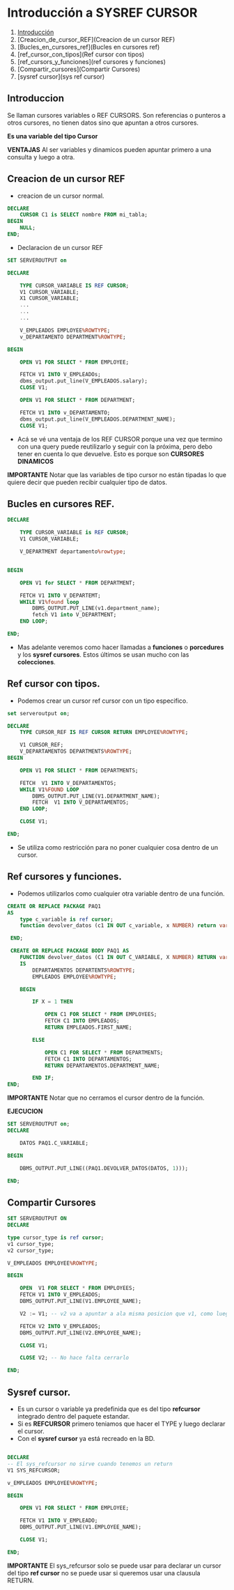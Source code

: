 # Introducción a SYSREF CURSOR

1. [Introducción](Introduccion)
2. [Creacion_de_cursor_REF](Creacion de un cursor REF)
3. [Bucles_en_cursores_ref](Bucles en cursores ref)
4. [ref_cursor_con_tipos](Ref cursor con tipos)
5. [ref_cursors_y_funciones](ref cursores y funciones)
6. [Compartir_cursores](Compartir Cursores)
7. [sysref cursor](sys ref cursor)

## Introduccion

Se llaman cursores variables o REF CURSORS.
Son referencias o punteros a otros cursores, no tienen datos sino que apuntan a otros cursores.



__Es una variable del tipo Cursor__

__VENTAJAS__ Al ser variables y dinamicos pueden apuntar primero a una consulta y luego a otra.

## Creacion de un cursor REF

+ creacion de un cursor normal.

```sql
DECLARE
    CURSOR C1 is SELECT nombre FROM mi_tabla;
BEGIN
    NULL;
END;    
```
+ Declaracion de un cursor REF

```sql
SET SERVEROUTPUT on

DECLARE

    TYPE CURSOR_VARIABLE IS REF CURSOR;
    V1 CURSOR_VARIABLE;
    X1 CURSOR_VARIABLE; 
    ...
    ...
    ...

    V_EMPLEADOS EMPLOYEE%ROWTYPE;
    v_DEPARTAMENTO DEPARTMENT%ROWTYPE;

BEGIN

    OPEN V1 FOR SELECT * FROM EMPLOYEE;

    FETCH V1 INTO V_EMPLEADOs;
    dbms_output.put_line(V_EMPLEADOS.salary);
    CLOSE V1;

    OPEN V1 FOR SELECT * FROM DEPARTMENT;

    FETCH V1 INTO v_DEPARTAMENTO;
    dbms_output.put_line(V_EMPLEADOS.DEPARTMENT_NAME);
    CLOSE V1;
```

+ Acá se vé una ventaja de los REF CURSOR porque una vez que termino con una query puede reutilizarlo y seguir con la próxima, pero debo tener en cuenta lo que devuelve. Esto es porque son __CURSORES DINAMICOS__


**IMPORTANTE** Notar que las variables de tipo cursor no están tipadas lo que quiere decir que pueden recibir cualquier tipo de datos.

## Bucles en cursores REF.

```sql
DECLARE

    TYPE CURSOR_VARIABLE is REF CURSOR;
    V1 CURSOR_VARIABLE;

    V_DEPARTMENT departamento%rowtype;


BEGIN

    OPEN V1 for SELECT * FROM DEPARTMENT;

    FETCH V1 INTO V_DEPARTEMT;
    WHILE V1%found loop
        DBMS_OUTPUT.PUT_LINE(v1.department_name);
        fetch V1 into V_DEPARTMENT;
    END LOOP;

END;

```


+ Mas adelante veremos como hacer llamadas a __funciones__ o __porcedures__ y los __sysref cursores__. Estos últimos se usan mucho con las __colecciones__.


## Ref cursor con tipos.

+ Podemos crear un cursor ref cursor con un tipo especifico.

```sql
set serveroutput on;

DECLARE
    TYPE CURSOR_REF IS REF CURSOR RETURN EMPLOYEE%ROWTYPE;

    V1 CURSOR_REF;
    V_DEPARTAMENTOS DEPARTMENTS%ROWTYPE;
BEGIN

    OPEN V1 FOR SELECT * FROM DEPARTMENTS;

    FETCH  V1 INTO V_DEPARTAMENTOS;
    WHILE V1%FOUND LOOP
        DBMS_OUTPUT.PUT_LINE(V1.DEPARTMENT_NAME);
        FETCH  V1 INTO V_DEPARTAMENTOS;
    END LOOP;

    CLOSE V1;

END;

```

+ Se utiliza como restricción para no poner cualquier cosa dentro de un cursor.

## Ref cursores y funciones.

+ Podemos utilizarlos como cualquier otra variable dentro de una función.

```sql
CREATE OR REPLACE PACKAGE PAQ1
AS
    type c_variable is ref cursor;
    function devolver_datos (c1 IN OUT c_variable, x NUMBER) return varchar2;

 END;   

 CREATE OR REPLACE PACKAGE BODY PAQ1 AS 
    FUNCTION devolver_datos (C1 IN OUT C_VARIABLE, X NUMBER) RETURN varchar2
    IS
        DEPARTAMENTOS DEPARTENTS%ROWTYPE;
        EMPLEADOS EMPLOYEE%ROWTYPE;

    BEGIN

        IF X = 1 THEN

            OPEN C1 FOR SELECT * FROM EMPLOYEES;
            FETCH C1 INTO EMPLEADOS;
            RETURN EMPLEADOS.FIRST_NAME;

        ELSE

            OPEN C1 FOR SELECT * FROM DEPARTMENTS;
            FETCH C1 INTO DEPARTAMENTOS;
            RETURN DEPARTAMENTOS.DEPARTMENT_NAME;

        END IF;
END;       
```

__IMPORTANTE__ Notar que no cerramos el cursor dentro de la función.

**EJECUCION**

```sql
SET SERVEROUTPUT on;
DECLARE

    DATOS PAQ1.C_VARIABLE;

BEGIN

    DBMS_OUTPUT.PUT_LINE((PAQ1.DEVOLVER_DATOS(DATOS, 1)));

END;

```

## Compartir Cursores

```sql
SET SERVEROUTPUT ON
DECLARE

type cursor_type is ref cursor;
v1 cursor_type;
v2 cursor_type;

V_EMPLEADOS EMPLOYEE%ROWTYPE;

BEGIN

    OPEN  V1 FOR SELECT * FROM EMPLOYEES;
    FETCH V1 INTO V_EMPLEADOS;
    DBMS_OUTPUT.PUT_LINE(V1.EMPLOYEE_NAME);

    V2 := V1; -- v2 va a apuntar a ala misma posicion que v1, como luego le hacemos un fetch apuntará a la siguiente fila, al empleado siguiente.

    FETCH V2 INTO V_EMPLEADOS;
    DBMS_OUTPUT.PUT_LINE(V2.EMPLOYEE_NAME);

    CLOSE V1;

    CLOSE V2; -- No hace falta cerrarlo

END;
```


## Sysref cursor.

+ Es un cursor o variable ya predefinida que es del tipo __refcursor__ integrado dentro del paquete estandar.
+ Si es __REFCURSOR__ primero teniamos que hacer el TYPE y luego declarar el cursor.
+ Con el __sysref cursor__ ya está recreado en la BD.


```sql

DECLARE
-- El sys_refcursor no sirve cuando tenemos un return 
V1 SYS_REFCURSOR;

v_EMPLEADOS EMPLOYEE%ROWTYPE;

BEGIN

    OPEN V1 FOR SELECT * FROM EMPLOYEE;

    FETCH V1 INTO V_EMPLEADO;
    DBMS_OUTPUT.PUT_LINE(V1.EMPLOYEE_NAME);

    CLOSE V1;

END;


```

**IMPORTANTE** El sys_refcursor solo se puede usar para declarar un cursor del tipo __ref cursor__ no se puede usar si queremos usar una clausula RETURN.

